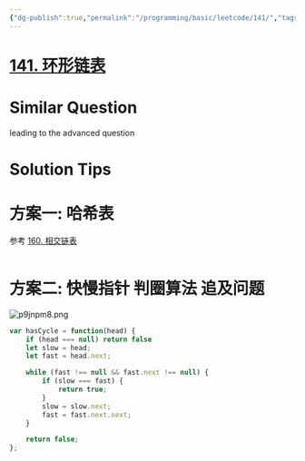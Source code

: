 ```yaml
---
{"dg-publish":true,"permalink":"/programming/basic/leetcode/141/","tags":["leetcode"]}
---
```



# [141. 环形链表](https://leetcode.cn/problems/linked-list-cycle/)

# Similar Question

leading to the advanced question

# Solution Tips

# 方案一: 哈希表

参考 [160. 相交链表](160.%20相交链表.md)

```js
```

# 方案二: 快慢指针 判圈算法 追及问题

![p9jnpm8.png](https://s1.ax1x.com/2023/05/30/p9jnpm8.png)

```js
var hasCycle = function(head) {
    if (head === null) return false
    let slow = head;
    let fast = head.next;

    while (fast !== null && fast.next !== null) {
        if (slow === fast) {
            return true;
        }
        slow = slow.next;
        fast = fast.next.next;
    }

    return false;
};
```
